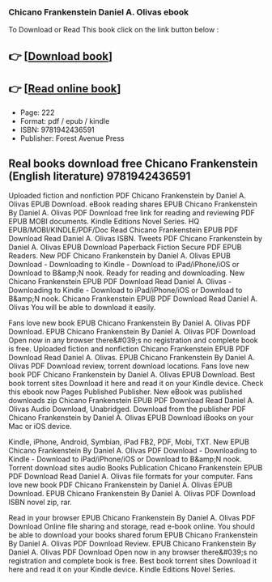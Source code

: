 ### Chicano Frankenstein Daniel A. Olivas ebook

To Download or Read This book click on the link button below :

## 👉  [**[Download book](http://get-pdfs.com/download.php?group=book&from=github.com&id=702159&lnk=1081 "Download book")**]

## 👉  [**[Read online book](http://get-pdfs.com/download.php?group=book&from=github.com&id=702159&lnk=1081 "Read online book")**]


* Page: 222
* Format: pdf / epub / kindle
* ISBN: 9781942436591
* Publisher: Forest Avenue Press



## Real books download free Chicano Frankenstein (English literature) 9781942436591


Uploaded fiction and nonfiction PDF Chicano Frankenstein by Daniel A. Olivas EPUB Download. eBook reading shares EPUB Chicano Frankenstein By Daniel A. Olivas PDF Download free link for reading and reviewing PDF EPUB MOBI documents. Kindle Editions Novel Series. HQ EPUB/MOBI/KINDLE/PDF/Doc Read Chicano Frankenstein EPUB PDF Download Read Daniel A. Olivas ISBN. Tweets PDF Chicano Frankenstein by Daniel A. Olivas EPUB Download Paperback Fiction Secure PDF EPUB Readers. New PDF Chicano Frankenstein by Daniel A. Olivas EPUB Download - Downloading to Kindle - Download to iPad/iPhone/iOS or Download to B&amp;amp;N nook. Ready for reading and downloading. New Chicano Frankenstein EPUB PDF Download Read Daniel A. Olivas - Downloading to Kindle - Download to iPad/iPhone/iOS or Download to B&amp;amp;N nook. Chicano Frankenstein EPUB PDF Download Read Daniel A. Olivas You will be able to download it easily.

Fans love new book EPUB Chicano Frankenstein By Daniel A. Olivas PDF Download. EPUB Chicano Frankenstein By Daniel A. Olivas PDF Download Open now in any browser there&amp;#039;s no registration and complete book is free. Uploaded fiction and nonfiction Chicano Frankenstein EPUB PDF Download Read Daniel A. Olivas. EPUB Chicano Frankenstein By Daniel A. Olivas PDF Download review, torrent download locations. Fans love new book PDF Chicano Frankenstein by Daniel A. Olivas EPUB Download. Best book torrent sites Download it here and read it on your Kindle device. Check this ebook now Pages Published Publisher. New eBook was published downloads zip Chicano Frankenstein EPUB PDF Download Read Daniel A. Olivas Audio Download, Unabridged. Download from the publisher PDF Chicano Frankenstein by Daniel A. Olivas EPUB Download iBooks on your Mac or iOS device.

Kindle, iPhone, Android, Symbian, iPad FB2, PDF, Mobi, TXT. New EPUB Chicano Frankenstein By Daniel A. Olivas PDF Download - Downloading to Kindle - Download to iPad/iPhone/iOS or Download to B&amp;amp;N nook. Torrent download sites audio Books Publication Chicano Frankenstein EPUB PDF Download Read Daniel A. Olivas file formats for your computer. Fans love new book PDF Chicano Frankenstein by Daniel A. Olivas EPUB Download. EPUB Chicano Frankenstein By Daniel A. Olivas PDF Download ISBN novel zip, rar.

Read in your browser EPUB Chicano Frankenstein By Daniel A. Olivas PDF Download Online file sharing and storage, read e-book online. You should be able to download your books shared forum EPUB Chicano Frankenstein By Daniel A. Olivas PDF Download Review. EPUB Chicano Frankenstein By Daniel A. Olivas PDF Download Open now in any browser there&amp;#039;s no registration and complete book is free. Best book torrent sites Download it here and read it on your Kindle device. Kindle Editions Novel Series.





